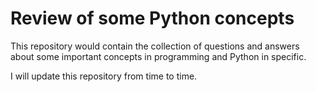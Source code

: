 # Review of some Python concepts

This repository would contain the collection of questions and answers about some important concepts in programming and Python in specific.

I will update this repository from time to time.